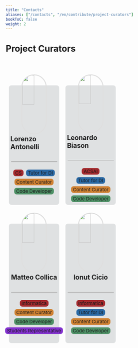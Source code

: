 ```yaml
---
title: "Contacts"
aliases: ["/contacts", "/en/contribute/project-curators"]
bookToC: false
weight: 2
---
```


<style>
@media screen and (min-width: 100px) {
    .curatorList {
        display: flex;
        flex-direction: column;
        margin-top: 50px;
        align-items: center
    }

    .curator {
        background-color: #5d656a30;
        width: 90%;
        height: 400px;
        border-radius: 8px;
        margin: 50px 10px 10px 10px;
        display: flex;
        flex-direction: column;
        align-items: center;
        padding: 5px;
    }
}

@media screen and (min-width: 520px) {
    .curatorList {
        display: flex;
        flex-direction: row;
        flex-wrap: wrap;
        margin-top: 50px
    }

    .curator {
        background-color: #5d656a30;
        width: 45%;
        height: 350px;
        border-radius: 8px;
        margin: 50px 10px 10px 10px;
        display: flex;
        flex-direction: column;
        align-items: center;
    }

    .curBadges {
        display: flex;
        flex-direction: row;
        justify-content: center;
        flex-wrap: wrap;
        font-size: 15px
    }
}

@media screen and (min-width: 720px) {
    .curatorList {
        display: flex;
        flex-direction: row;
        flex-wrap: wrap;
        margin-top: 50px
    }

    .curator {
        background-color: #5d656a30;
        width: 30%;
        height: 370px;
        border-radius: 8px;
        margin: 50px 10px 10px 10px;
        display: flex;
        flex-direction: column;
        align-items: center;
    }
}

.curSocials {
    display: flex;
    flex-direction: row;
    align-items: center;
    margin-top: -40px
}

.curSocialIcon {
    color: #8e9693;
    margin: 0 15px 0 15px;
}

.curPic {
    width: 50%;
    border-radius: 128px;
    margin-top: -40px;
    border: 3.5px solid #dedede;
}

.curTitle {
    font-size: 1.5em;
    margin-top: 2px;
}

.curSubtitle {
    font-size: 1.2em;
    margin-top: -200px;
}

.curBadge {
    width: max-content;
    border-radius: 8px;
    padding: 1px 6px 1px 6px;
    margin: 4px;
}

.curCourse {
    background-color: #a42a2e;
}

.curTutor {
    background-color: #2a69a4;
}

.curContCur {
    background-color: #cf8132;
}

.curCodeDev {
    background-color: #4d9065;
}

.curCADRepr {
    background-color: #8332cf;
}

.curBadges {
    display: flex;
    flex-direction: row;
    justify-content: center;
    flex-wrap: wrap;
}

.separator {
    width: 98%;
    height: 1.5px;
    background-color: #a3a3a3;
    border-radius: 3px;
    margin: 25px 0 20px 0;
}
</style>

# Project Curators

<!-- - **[Lorenzo Antonelli](https://github.com/Lorenzoantonelli):** Computer Science student, Tutor of the Computer Science Didactic Area Council ("CAD"), Staff Member of [Sapienza Students Network](https://hub.sapienzastudents.net/), content curator and code developer;
- **[Leonardo Biason (ElBi21)](https://github.com/ElBi21):** Applied Computer Science and Artificial Intelligence student, Tutor of the Computer Science Didactic Area Council ("CAD"), content curator and code developer;
- **[Matteo Collica (matypist)](https://github.com/matypist):** Computer Science student, Student Representative at the Computer Science Didactic Area Council ("CAD"), Creator and Manager of [Sapienza Students Network](https://hub.sapienzastudents.net/), content curator and code developer;
- **[Ionut Cicio (CuriousCI)](https://github.com/CuriousCI):** Computer Science student, Tutor of the Computer Science Didactic Area Council ("CAD"), Staff Member of [Sapienza Students Network](https://hub.sapienzastudents.net/), content curator and code developer.
<!-- - **[Michele Palma](https://github.com/palmaaaa):** Computer Science student, Tutor of the Computer Science Didactic Area Council ("CAD"), content curator and code developer; -->
<!-- - **[Marcello Galisai](https://github.com/marcellogalisai):** student of [Philosophy and Artificial Intelligence](https://corsidilaurea.uniroma1.it/en/corso/2023/31774/home), Tutor of the Computer Science Didactic Area Council ("CAD"), content curator; -->

<div class="curatorList">

<div class="curator">
    <img src="https://www.github.com/Lorenzoantonelli.png" class="curPic">
    <p class="curTitle"><b>Lorenzo Antonelli</b><p>
    <div class="curSocials">
        <a href="https://github.com/Lorenzoantonelli"><i class="fa-brands fa-github curSocialIcon fa-2xl"></i></a>
        <a href="https://github.com/Lorenzoantonelli"><i class="fa-brands fa-telegram curSocialIcon fa-2xl"></i></a>
    </div>
    <div class="separator"></div>
    <div class="curBadges">
        <div class="curBadge curCourse"><i class="fa-solid fa-graduation-cap" style="color: #feffff;"></i> CS</div>
        <div class="curBadge curTutor"><i class="fa-solid fa-person-chalkboard"></i> Tutor for DI</div>
        <div class="curBadge curContCur"><i class="fa-solid fa-scroll" style="color: #feffff;"></i> Content Curator</div>
        <div class="curBadge curCodeDev"><i class="fa-solid fa-code" style="color: #feffff;"></i> Code Developer</div>
    </div>
</div>

<div class="curator">
    <img src="https://www.github.com/ElBi21.png" class="curPic">
    <p class="curTitle"><b>Leonardo Biason</b><p>
    <div class="curSocials">
        <a href="https://github.com/ElBi21"><i class="fa-brands fa-github curSocialIcon fa-2xl"></i></a>
        <a href="mailto:leonardo@biason.org"><i class="fa-solid fa-envelope curSocialIcon fa-2xl"></i></a>
    </div>
    <div class="separator"></div>
    <div class="curBadges">
        <div class="curBadge curCourse"><i class="fa-solid fa-graduation-cap" style="color: #feffff;"></i> ACSAI</div>
        <div class="curBadge curTutor"><i class="fa-solid fa-person-chalkboard"></i> Tutor for DI</div>
        <div class="curBadge curContCur"><i class="fa-solid fa-scroll" style="color: #feffff;"></i> Content Curator</div>
        <div class="curBadge curCodeDev"><i class="fa-solid fa-code" style="color: #feffff;"></i> Code Developer</div>
    </div>
</div>

<div class="curator">
    <img src="https://www.github.com/matypist.png" class="curPic">
    <p class="curTitle"><b>Matteo Collica</b><p>
    <div class="curSocials">
        <a href="https://github.com/matypist"><i class="fa-brands fa-github curSocialIcon fa-2xl"></i></a>
        <!--<a href="mailto:leonardo@biason.org"><i class="fa-solid fa-envelope curSocialIcon fa-2xl"></i></a>-->
    </div>
    <div class="separator"></div>
    <div class="curBadges">
        <div class="curBadge curCourse"><i class="fa-solid fa-graduation-cap" style="color: #feffff;"></i> Informatica</div>
        <!--<div class="curBadge curTutor"><i class="fa-solid fa-person-chalkboard"></i> Tutor for DI</div>-->
        <div class="curBadge curContCur"><i class="fa-solid fa-scroll" style="color: #feffff;"></i> Content Curator</div>
        <div class="curBadge curCodeDev"><i class="fa-solid fa-code" style="color: #feffff;"></i> Code Developer</div>
        <div class="curBadge curCADRepr"><i class="fa-solid fa-bolt" style="color: #feffff;"></i> Students Representative</div>
    </div>
</div>

<div class="curator">
    <img src="https://www.github.com/CuriousCI.png" class="curPic">
    <p class="curTitle"><b>Ionut Cicio</b><p>
    <div class="curSocials">
        <a href="https://github.com/CuriousCI"><i class="fa-brands fa-github curSocialIcon fa-2xl"></i></a>
        <!--<a href="mailto:leonardo@biason.org"><i class="fa-solid fa-envelope curSocialIcon fa-2xl"></i></a>-->
    </div>
    <div class="separator"></div>
    <div class="curBadges">
        <div class="curBadge curCourse"><i class="fa-solid fa-graduation-cap" style="color: #feffff;"></i> Informatica</div>
        <div class="curBadge curTutor"><i class="fa-solid fa-person-chalkboard"></i> Tutor for DI</div>
        <div class="curBadge curContCur"><i class="fa-solid fa-scroll" style="color: #feffff;"></i> Content Curator</div>
        <div class="curBadge curCodeDev"><i class="fa-solid fa-code" style="color: #feffff;"></i> Code Developer</div>
    </div>
</div>

</div>
